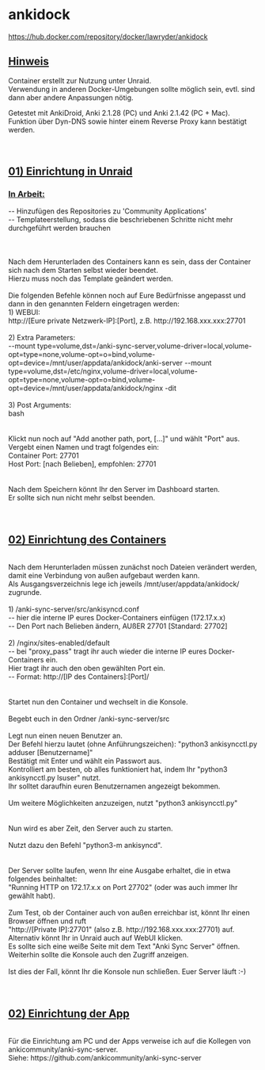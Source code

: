 # ankidock
https://hub.docker.com/repository/docker/lawryder/ankidock

<h2><u>Hinweis</u></h2>

Container erstellt zur Nutzung unter Unraid. </br>
Verwendung in anderen Docker-Umgebungen sollte möglich sein, evtl. sind dann aber andere Anpassungen nötig.</br>

Getestet mit AnkiDroid, Anki 2.1.28 (PC) und Anki 2.1.42 (PC + Mac).</br>
Funktion über Dyn-DNS sowie hinter einem Reverse Proxy kann bestätigt werden.</br>
</br>
</hl>
</br>
<h2><u>01) Einrichtung in Unraid</u></h2>

<h3><u>In Arbeit:</u></h3>
-- Hinzufügen des Repositories zu 'Community Applications'</br>
-- Templateerstellung, sodass die beschriebenen Schritte nicht mehr durchgeführt werden brauchen</br>
</br>
</br>
</br>
Nach dem Herunterladen des Containers kann es sein, dass der Container sich nach dem Starten selbst wieder beendet.</br>
Hierzu muss noch das Template geändert werden.</br>
</br>
Die folgenden Befehle können noch auf Eure Bedürfnisse angepasst und dann in den genannten Feldern eingetragen werden:
</br>
1) WEBUI:   </br>
http://[Eure private Netzwerk-IP]:[Port], z.B. http://192.168.xxx.xxx:27701</br>
</br>
2) Extra Parameters:    </br>
--mount type=volume,dst=/anki-sync-server,volume-driver=local,volume-opt=type=none,volume-opt=o=bind,volume-opt=device=/mnt/user/appdata/ankidock/anki-server --mount type=volume,dst=/etc/nginx,volume-driver=local,volume-opt=type=none,volume-opt=o=bind,volume-opt=device=/mnt/user/appdata/ankidock/nginx -dit </br>
</br>
3) Post Arguments:</br>
bash</br>
</br>
</br>
Klickt nun noch auf "Add another path, port, [...]" und wählt "Port" aus.</br>
Vergebt einen Namen und tragt folgendes ein:</br>
Container Port:   27701</br>
Host Port:        [nach Belieben], empfohlen: 27701</br>
</br>
</br>
Nach dem Speichern könnt Ihr den Server im Dashboard starten.</br>
Er sollte sich nun nicht mehr selbst beenden.</br>
</br>
</hl>
</br>
<h2><u>02) Einrichtung des Containers</h2></u>
</br>
Nach dem Herunterladen müssen zunächst noch Dateien verändert werden, damit eine Verbindung von außen aufgebaut werden kann. </br>
Als Ausgangsverzeichnis lege ich jeweils /mnt/user/appdata/ankidock/ zugrunde.</br>
</br>
1) /anki-sync-server/src/ankisyncd.conf </br>
 -- hier die interne IP eures Docker-Containers einfügen (172.17.x.x) </br>
 -- Den Port nach Belieben ändern, AUßER 27701 [Standard: 27702]</br>
</br>
2) /nginx/sites-enabled/default </br>
 -- bei "proxy_pass" tragt ihr auch wieder die interne IP eures Docker-Containers ein. </br>
    Hier tragt ihr auch den oben gewählten Port ein. </br>
 -- Format: http://[IP des Containers]:[Port]/</br>
</br>
</br>
Startet nun den Container und wechselt in die Konsole.</br>
</br>
Begebt euch in den Ordner /anki-sync-server/src</br>
</br>
Legt nun einen neuen Benutzer an. </br>
Der Befehl hierzu lautet (ohne Anführungszeichen): "python3 ankisyncctl.py adduser [Benutzername]" </br>
Bestätigt mit Enter und wählt ein Passwort aus. </br>
Kontrolliert am besten, ob alles funktioniert hat, indem Ihr "python3 ankisyncctl.py lsuser" nutzt.</br>
Ihr solltet daraufhin euren Benutzernamen angezeigt bekommen.</br>
</br>
Um weitere Möglichkeiten anzuzeigen, nutzt "python3 ankisyncctl.py"</br>
</br>
</br>
Nun wird es aber Zeit, den Server auch zu starten. </br>
</br>
Nutzt dazu den Befehl "python3-m ankisyncd".</br>
</br>
</br>
Der Server sollte laufen, wenn Ihr eine Ausgabe erhaltet, die in etwa folgendes beinhaltet: </br>
"Running HTTP on 172.17.x.x on Port 27702" (oder was auch immer Ihr gewählt habt).</br>
</br>
Zum Test, ob der Container auch von außen erreichbar ist, könnt Ihr einen Browser öffnen und ruft </br>
"http://[Private IP]:27701" (also z.B. http://192.168.xxx.xxx:27701) auf. </br>
Alternativ könnt Ihr in Unraid auch auf WebUI klicken.</br>
Es sollte sich eine weiße Seite mit dem Text "Anki Sync Server" öffnen. Weiterhin sollte die Konsole auch den Zugriff anzeigen.</br>
</br>
Ist dies der Fall, könnt Ihr die Konsole nun schließen. Euer Server läuft :-)</br>
</br>
</hl>
</br>
<h2><u>02) Einrichtung der App</h2></u>
</br>
Für die Einrichtung am PC und der Apps verweise ich auf die Kollegen von ankicommunity/anki-sync-server.</br>
Siehe: https://github.com/ankicommunity/anki-sync-server
